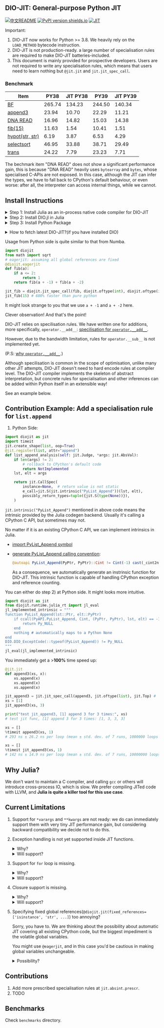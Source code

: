 ## DIO-JIT: General-purpose Python JIT

[![中文README](https://img.shields.io/badge/i18n-%E4%B8%AD%E6%96%87%E6%96%87%E6%A1%A3-teal)](https://github.com/thautwarm/diojit/blob/master/README.zh_CN.md) [![PyPI version shields.io](https://img.shields.io/pypi/v/diojit.svg)](https://pypi.python.org/pypi/diojit/) 
[![JIT](https://img.shields.io/badge/cpython-3.8|3.9-green.svg)](https://pypi.python.org/pypi/diojit/)

Important:

1. DIO-JIT now works for Python >= 3.8. We heavily rely on the `LOAD_METHOD` bytecode instruction.
2. DIO-JIT is not production-ready. a large number of specialisation rules are required to make DIO-JIT batteries-included.
3. This document is mainly provided for prospective developers. Users are not required to write any specialisation rules, which means that users need to learn nothing but `@jit.jit` and `jit.jit_spec_call`.

### Benchmark

| Item  | PY38  | JIT PY38   | PY39   | JIT PY39  |
|---|---|---|---|---|
| [BF](https://github.com/thautwarm/diojit/blob/master/benchmarks/brainfuck.py)   | 265.74  | 134.23  | 244.50  |  140.34 |
| [append3](https://github.com/thautwarm/diojit/blob/master/benchmarks/append3.py)  | 23.94  |  10.70 | 22.29  | 11.21  |
| [DNA READ](https://github.com/thautwarm/diojit/blob/master/benchmarks/dna_read.py)  | 16.96  | 14.82  | 15.03   | 14.38  |
| [fib(15)](https://github.com/thautwarm/diojit/blob/master/benchmarks/fib.py) | 11.63  | 1.54  | 10.41   | 1.51  |
| [hypot(str, str)](https://github.com/thautwarm/diojit/blob/master/benchmarks/hypot.py)  | 6.19  | 3.87  | 6.53  | 4.29  |
| [selectsort](https://github.com/thautwarm/diojit/blob/master/benchmarks/selection_sort.py)  | 46.95  | 33.88  | 38.71  | 29.49  |
| [trans](https://github.com/thautwarm/diojit/blob/master/benchmarks/trans.py)  | 24.22  | 7.79  |  23.23 | 7.71  |

The bechmark item "DNA READ" does not show a significant performance gain, this is because "DNA READ" heavily uses `bytearray` and `bytes`, whose specialised C-APIs
are not exposed. In this case, although the JIT can infer the types, we have to fall back to CPython's default behaviour, or even worse: after all, the interpreter can access internal things, while we cannot.

## Install Instructions

<details><summary>Step 1: Install Julia as an in-process native code compiler for DIO-JIT</summary>
<p>

There are several options for you to install Julia:

- [scoop](http://scoop.sh/) (Windows)
- [julialang.org](https://julialang.org/downloads) (recommended for Windows users)
- [jill.py](https://github.com/johnnychen94/jill.py):
    
    `pip install jill && jill install 1.6 --upstream Official`

- [jill](https://github.com/abelsiqueira/jill) (Mac and Linux only!):
    
    `bash -ci "$(curl -fsSL https://raw.githubusercontent.com/abelsiqueira/jill/master/jill.sh)"`
</p>
</details>

<details><summary>Step 2: Install DIO.jl in Julia</summary>
<p>

Type `julia` and open the REPL, then

```julia
julia>
# press ]
pkg> add https://github.com/thautwarm/DIO.jl
# press backspace
julia> using DIO # precompile
```

</p>
</details>

<details><summary>Step 3: Install Python Package</summary>
<p>

`pip install git+https://github.com/thautwarm/diojit`

</p>
</details>

</p>
</details>

<details><summary>How to fetch latest DIO-JIT?(if you have installed DIO)</summary>

<p> 

```
pip install -U diojit
julia -e "using Pkg; Pkg.update(string(:DIO));using DIO"
``` 

</p>
</details>

Usage from Python side is quite similar to that from Numba.
```python
import diojit
from math import sqrt
# eagerjit: assuming all global references are fixed
@diojit.eagerjit
def fib(a):
    if a <= 2:
        return 1
    return fib(a + -1) + fib(a + -2)

jit_fib = diojit.jit_spec_call(fib, diojit.oftype(int), diojit.oftype(int))
jit_fib(15) # 600% faster than pure python
```

It might look strange to you that we use `a + -1` and `a + -2` here.

Clever observation! And that's the point!

DIO-JIT relies on specilisation rules. We have written one for additions, more specifically, `operator.__add__`: [specilisation for `operator.__add__`](https://github.com/thautwarm/diojit/blob/05a20be3cb0bbf543f6c5d9e154f73a0071cbfa2/diojit/absint/`prescr.py#L226).

However, due to the bandwidth limitation, rules for `operator.__sub__` is not implemented yet.

(P.S: [why `operator.__add__`](https://github.com/thautwarm/diojit/blob/3ceb9513377234f476566f70792632ce08c13373/diojit/stack2reg/translate.py#L30).)

Although specilisation is common in the scope of optimisation, unlike many other JIT attempts, DIO-JIT doesn't need to
hard encode rules at compiler level. The DIO-JIT compiler implements the skeleton of abstract interpretation, but concrete
rules for specialisation and other inferences can be added within Python itself in an extensible way!
  
See an example below.


## Contribution Example: Add a specialisation rule for `list.append`

1. Python Side:

```python
import diojit as jit
import timeit
jit.create_shape(list, oop=True)
@jit.register(list, attr="append")
def list_append_analysis(self: jit.Judge, *args: jit.AbsVal):
    if len(args) != 2:
        # rollback to CPython's default code
        return NotImplemented
    lst, elt = args

    return jit.CallSpec(
        instance=None,  # return value is not static
        e_call=jit.S(jit.intrinsic("PyList_Append"))(lst, elt),
        possibly_return_types=tuple({jit.S(type(None))}),
    )
```


`jit.intrinsic("PyList_Append")` mentioned in above code means the intrinsic provided by the Julia codegen backend.
Usually it's calling a CPython C API, but sometimes may not.

No matter if it is an existing CPython C API, we can implement intrinsics in Julia.


- [import PyList_Append symbol](https://github.com/thautwarm/DIO.jl/blob/c3ec304645437da6bb02c9e5acb0c91e5e3800a8/src/symbols.jl#L53)

- [generate PyList_Append calling convention](https://github.com/thautwarm/DIO.jl/blob/5fa79357798ff3eaee561d14d4f04a271213282c/src/dynamic.jl#L120):
    
    
    ```julia
    @autoapi PyList_Append(PyPtr, PyPtr)::Cint != Cint(-1) cast(_cint2none) nocastexc
    ```
    
    As a consequence, we automatically generate an instrinsic function for DIO-JIT. This intrinsic function
    is capable of handling CPython exception and reference counting.  

You can either do step 2) at Python side. It might looks more intuitive.

```python
import diojit as jit
from diojit.runtime.julia_rt import jl_eval
jl_implemented_intrinsic = """
function PyList_Append(lst::Ptr, elt::PyPtr)
    if ccall(PyAPI.PyList_Append, Cint, (PyPtr, PyPtr), lst, elt) == -1
        return Py_NULL
    end
    nothing # automatically maps to a Python None
end
DIO.DIO_ExceptCode(::typeof(PyList_Append)) != Py_NULL
"""
jl_eval(jl_implemented_intrinsic)
```

You immediately get a >**100%** time speed up:

```python
@jit.jit
def append3(xs, x):
    xs.append(x)
    xs.append(x)
    xs.append(x)

jit_append3 = jit.jit_spec_call(append3, jit.oftype(list), jit.Top) # 'Top' means 'Any'
xs = [1]
jit_append3(xs, 3)

print("test jit_append3, [1] append 3 for 3 times:", xs)
# test jit func, [1] append 3 for 3 times: [1, 3, 3, 3]

xs = []
%timeit append3(xs, 1)
# 293 ns ± 26.2 ns per loop (mean ± std. dev. of 7 runs, 1000000 loops each)

xs = []
%timeit jit_append3(xs, 1)
# 142 ns ± 14.9 ns per loop (mean ± std. dev. of 7 runs, 10000000 loops each)
```

## Why Julia?

We don't want to maintain a C compiler, and calling `gcc` or others will introduce cross-process IO, which is slow.
We prefer compiling JITed code with LLVM, and **Julia is quite a killer tool for this use case**.

## Current Limitations

1. Support for `*varargs` and `**kwargs` are not ready: we do can immediately support them with very tiny JIT performance gain, but considering backward compatibility we decide not to do this.

2. Exception handling is not yet supported inside JIT functions.
    
    <details><summary>Why?</summary>
    <p>
    
    We haven't implemented the translation from exception handling bytecode to untyped DIO IR (`jit.absint.abs.In_Stmt`).
    
    </p>
    </details>
    
    <details><summary>Will support?</summary>
    <p>
    
    Yes.

    In fact, now a callsite in any JIT function can raise an exception. It will not be handled by JIT functions, instead, it is lifted up to the root call, which is a pure Python call.

    Exception handling will be supported when we have efforts on translating CPython bytecode about exception handling into untyped DIO IR (`jit.absint.abs.In_Stmt`).

    P.S: This will be finished simultaneously with the support for `for` loop.

    </p>
    </details>

3. Support for `for` loop is missing.

    <details><summary>Why?</summary>
    <p>

    Firstly, in CPython, `for` loop relies on exception handling, which is not supported yet.

    Secondly, we're considering a fast path for `for` loop, maybe proposing a `__citer__` protocol for faster iteration for JIT functions, which requires communications with Python developers.

    </p>
    </details>

    <details><summary>Will support?</summary>
    <p>
    
    Yes.

    This will be finished simultaneously with support for exception handling (faster `for` loop might come later).
    
    </p>
    </details>

4. Closure support is missing.

    <details><summary>Why?</summary>
    <p>

    In imperative languages, closures use *cell* structures to achieve mutable free/cell variables.

    However, a writable cell makes it hard to optimise in a dynamic language.

    We recommend using `types.MethodType` to create immutable closures，which can be highly optimised in DIO-JIT(near future).
    
    ```python
    import types
    def f(freevars, z):
            x, y = freevars
            return x + y + z
    
    def hof(x, y):
        return types.MethodType(f, (x, y))
    ```

    </p>
    </details>

    <details><summary>Will support?</summary>
    <p>
    
    Still yes. However, don't expect much about the performance gain for Python's vanilla closures.

    </p>
    </details>

5. Specifying fixed global references(`@diojit.jit(fixed_references=['isinstance', 'str', ...]`) too annoying?

    Sorry, you have to. We are thinking about the possibility about automatic JIT covering all existing CPython code, but the biggest impediment is the volatile global variables.

    You might use `@eagerjit`, and in this case you'd be cautious in making global variables unchangeable.

    <details><summary>Possibility?</summary>
    <p>
    
    Recently we found CPython's newly(`:)`) added feature `Dict.ma_version_tag` might be used to automatically notifying JITed functions to re-compile when the global references change.

    More research is required.

    </p>
    </details>

## Contributions

1. Add more prescribed specialisation rules at `jit.absint.prescr`.
2. TODO

## Benchmarks

Check `benchmarks` directory.